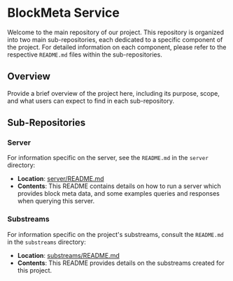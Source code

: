 # BlockMeta Service 

Welcome to the main repository of our project. This repository is organized into two main sub-repositories, each dedicated to a specific component of the project. 
For detailed information on each component, please refer to the respective `README.md` files within the sub-repositories.

## Overview

Provide a brief overview of the project here, including its purpose, scope, and what users can expect to find in each sub-repository.

## Sub-Repositories

### Server

For information specific on the server, see the `README.md` in the `server` directory:

- **Location**: [server/README.md](./server/README.md)
- **Contents**: This README contains details on how to run a server which provides block meta data, and some examples queries and responses when querying this server.

### Substreams

For information specific on the project's substreams, consult the `README.md` in the `substreams` directory:

- **Location**: [substreams/README.md](./substreams/README.md)
- **Contents**: This README provides details on the substreams created for this project.
